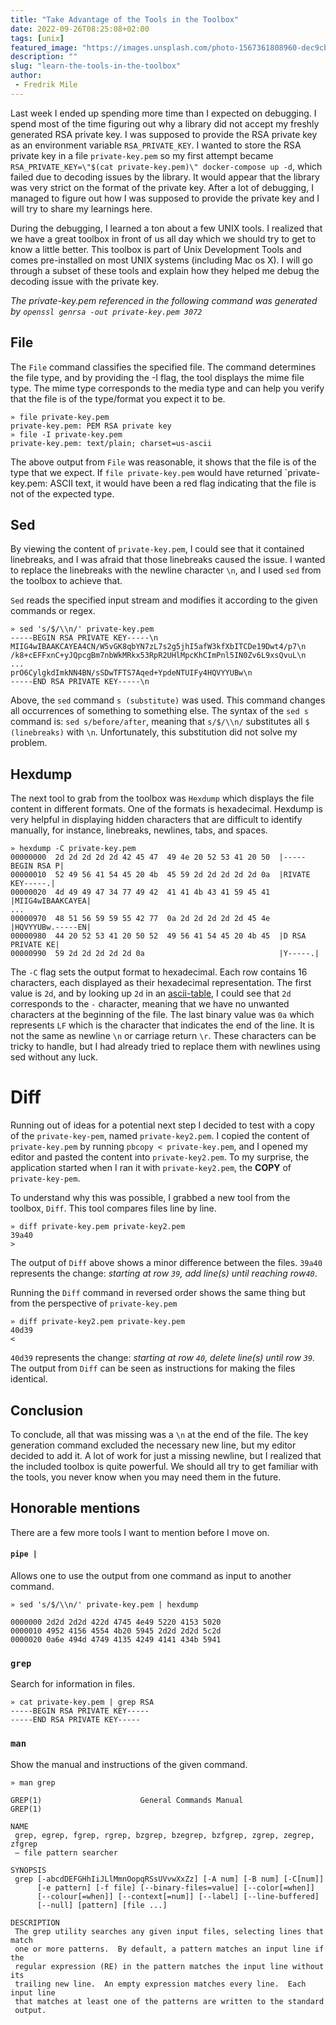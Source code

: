 ```yaml
---
title: "Take Advantage of the Tools in the Toolbox"
date: 2022-09-26T08:25:08+02:00
tags: [unix]
featured_image: "https://images.unsplash.com/photo-1567361808960-dec9cb578182?ixlib=rb-1.2.1&ixid=MnwxMjA3fDB8MHxwaG90by1wYWdlfHx8fGVufDB8fHx8&auto=format&fit=crop&w=1790&q=80"
description: ""
slug: "learn-the-tools-in-the-toolbox"
author:
 - Fredrik Mile 
---
```


Last week I ended up spending more time than I expected on debugging.
I spend most of the time figuring out why a library did not accept my freshly generated RSA private key.
I was supposed to provide the RSA private key as an environment variable `RSA_PRIVATE_KEY`.  I wanted to store the RSA private key in a file `private-key.pem` so my first attempt became `RSA_PRIVATE_KEY=\"$(cat private-key.pem)\" docker-compose up -d`, which failed due to decoding issues by the library.
It would appear that the library was very strict on the format of the private key.
After a lot of debugging, I managed to figure  out how I was supposed to provide the private key and I will try to share my learnings here. 

During the debugging, I learned a ton about a few UNIX tools. 
I realized that we have a great toolbox in front of us all day which we should try to get to know a little better.
This toolbox is part of Unix Development Tools and comes pre-installed on most UNIX systems (including Mac os X).
I will go through a subset of these tools and explain how they helped me debug the decoding issue with the private key.

_The private-key.pem referenced in the following command was generated by `openssl genrsa -out private-key.pem 3072`_

## File

The `File` command classifies the specified file.
The command determines the file type, and by providing the -I flag, the tool displays the mime file type.
The mime type corresponds to the media type and can help you verify that the file is of the type/format you expect it to be.

	» file private-key.pem
	private-key.pem: PEM RSA private key
	» file -I private-key.pem
	private-key.pem: text/plain; charset=us-ascii

The above output from `File` was reasonable, it shows that the file is of the type that we expect.
If `file private-key.pem` would have returned `private-key.pem: ASCII text, it would have been a red flag indicating that the file is not of the expected type.

## Sed

By viewing the content of `private-key.pem`, I could see that it contained linebreaks, and I was afraid that those linebreaks caused the issue. 
I wanted to replace the linebreaks with the newline character `\n`, and I used `sed` from the toolbox to achieve that.

`Sed` reads the specified input stream and modifies it according to the given commands or regex.

	» sed 's/$/\\n/' private-key.pem
	-----BEGIN RSA PRIVATE KEY-----\n
	MIIG4wIBAAKCAYEA4CN/W5vGK8qbYN7zL7s2g5jhI5afW3kfXbITCDe19Dwt4/p7\n
	/k8+cEFFxnC+yJQpcgBm7nbWkMRkx53RpR2UHlMpcKhCImPnl5IN0Zv6L9xsQvuL\n
	...
	prO6CylgkdImkNN4BN/sSDwTFTS7Aqed+YpdeNTUIFy4HQVYYUBw\n
	-----END RSA PRIVATE KEY-----\n

Above, the `sed` command `s (substitute)` was used. 
This command changes all occurrences of something to something else. 
The syntax of the `sed s` command is: `sed s/before/after`, meaning that `s/$/\\n/` substitutes all `$ (linebreaks)` with `\n`.
Unfortunately, this substitution did not solve my problem.


## Hexdump

The next tool to grab from the toolbox was `Hexdump` which displays the file content in different formats.
One of the formats is hexadecimal.
Hexdump is very helpful in displaying hidden characters that are difficult to identify manually, for instance, linebreaks, newlines, tabs, and spaces.

	» hexdump -C private-key.pem
	00000000  2d 2d 2d 2d 2d 42 45 47  49 4e 20 52 53 41 20 50  |-----BEGIN RSA P|
	00000010  52 49 56 41 54 45 20 4b  45 59 2d 2d 2d 2d 2d 0a  |RIVATE KEY-----.|
	00000020  4d 49 49 47 34 77 49 42  41 41 4b 43 41 59 45 41  |MIIG4wIBAAKCAYEA|
	...
	00000970  48 51 56 59 59 55 42 77  0a 2d 2d 2d 2d 2d 45 4e  |HQVYYUBw.-----EN|
	00000980  44 20 52 53 41 20 50 52  49 56 41 54 45 20 4b 45  |D RSA PRIVATE KE|
	00000990  59 2d 2d 2d 2d 2d 0a                              |Y-----.|

The `-C` flag sets the output format to hexadecimal. Each row contains 16 characters, each displayed as their hexadecimal representation.
The first value is `2d`, and by looking up `2d` in an [ascii-table](https://www.asciitable.com/), I could see that `2d` corresponds to the `-` character, meaning that we have no unwanted characters at the beginning of the file.
The last binary value was `0a` which represents `LF` which is the character that indicates the end of the line. It is not the same as newline `\n` or carriage return `\r`. These characters can be tricky to handle, but I had already tried to replace them with newlines using sed without any luck. 

# Diff

Running out of ideas for a potential next step I decided to test with a copy of the `private-key-pem`, named `private-key2.pem`.
I copied the content of `private-key.pem` by running `pbcopy < private-key.pem`, and I opened my editor and pasted the content into `private-key2.pem`.
To my surprise, the application started when I ran it with `private-key2.pem`, the **COPY** of `private-key-pem`.

To understand why this was possible, I grabbed a new tool from the toolbox, `Diff`.
This tool compares files line by line.

	» diff private-key.pem private-key2.pem
	39a40
	>

The output of `Diff` above shows a minor difference between the files.
`39a40` represents the change: _starting at row `39`, add line(s) until reaching row`40`_. 


Running the `Diff` command in reversed order shows the same thing but from the perspective of `private-key.pem`

	» diff private-key2.pem private-key.pem                                                                                                                                 
	40d39
	<

`40d39` represents the change: _starting at row `40`, delete line(s) until row `39`._ The output from `Diff` can be seen as instructions for making the files identical.

## Conclusion

To conclude, all that was missing was a `\n` at the end of the file. The key generation command excluded the necessary new line, but my editor decided to add it.
A lot of work for just a missing newline, but I realized that the included toolbox is quite powerful.
We should all try to get familiar with the tools, you never know when you may need them in the future.

## Honorable mentions

There are a few more tools I want to mention before I move on.

#### `pipe |`

Allows one to use the output from one command as input to another command.
	
	» sed 's/$/\\n/' private-key.pem | hexdump                                                                                                                        

	0000000 2d2d 2d2d 422d 4745 4e49 5220 4153 5020
	0000010 4952 4156 4554 4b20 5945 2d2d 2d2d 5c2d
	0000020 0a6e 494d 4749 4135 4249 4141 434b 5941

### `grep`

Search for information in files.

	» cat private-key.pem | grep RSA                                                                                                                                      
	-----BEGIN RSA PRIVATE KEY-----
	-----END RSA PRIVATE KEY-----

### `man`

Show the manual and instructions of the given command.

	» man grep

	GREP(1)                      General Commands Manual                     GREP(1)

	NAME
     grep, egrep, fgrep, rgrep, bzgrep, bzegrep, bzfgrep, zgrep, zegrep, zfgrep
     – file pattern searcher

	SYNOPSIS
     grep [-abcdDEFGHhIiJLlMmnOopqRSsUVvwXxZz] [-A num] [-B num] [-C[num]]
          [-e pattern] [-f file] [--binary-files=value] [--color[=when]]
          [--colour[=when]] [--context[=num]] [--label] [--line-buffered]
          [--null] [pattern] [file ...]

	DESCRIPTION
     The grep utility searches any given input files, selecting lines that match
     one or more patterns.  By default, a pattern matches an input line if the
     regular expression (RE) in the pattern matches the input line without its
     trailing new line.  An empty expression matches every line.  Each input line
     that matches at least one of the patterns are written to the standard
     output.
